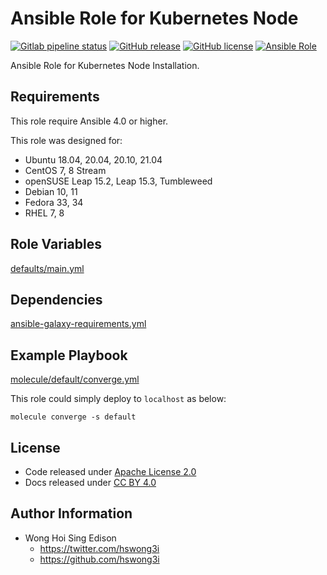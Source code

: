 # Ansible Role for Kubernetes Node

[![Gitlab pipeline status](https://img.shields.io/gitlab/pipeline/alvistack/ansible-role-kube_node/master)](https://gitlab.com/alvistack/ansible-role-kube_node/-/pipelines)
[![GitHub release](https://img.shields.io/github/release/alvistack/ansible-role-kube_node.svg)](https://github.com/alvistack/ansible-role-kube_node/releases)
[![GitHub license](https://img.shields.io/github/license/alvistack/ansible-role-kube_node.svg)](https://github.com/alvistack/ansible-role-kube_node/blob/node/LICENSE)
[![Ansible Role](https://img.shields.io/badge/galaxy-alvistack.kube_node-blue.svg)](https://galaxy.ansible.com/alvistack/kube_node)

Ansible Role for Kubernetes Node Installation.

## Requirements

This role require Ansible 4.0 or higher.

This role was designed for:

  - Ubuntu 18.04, 20.04, 20.10, 21.04
  - CentOS 7, 8 Stream
  - openSUSE Leap 15.2, Leap 15.3, Tumbleweed
  - Debian 10, 11
  - Fedora 33, 34
  - RHEL 7, 8

## Role Variables

[defaults/main.yml](defaults/main.yml)

## Dependencies

[ansible-galaxy-requirements.yml](ansible-galaxy-requirements.yml)

## Example Playbook

[molecule/default/converge.yml](molecule/default/converge.yml)

This role could simply deploy to `localhost` as below:

    molecule converge -s default

## License

  - Code released under [Apache License 2.0](LICENSE)
  - Docs released under [CC BY 4.0](http://creativecommons.org/licenses/by/4.0/)

## Author Information

  - Wong Hoi Sing Edison
      - <https://twitter.com/hswong3i>
      - <https://github.com/hswong3i>
